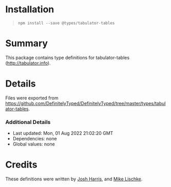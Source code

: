 # Installation
> `npm install --save @types/tabulator-tables`

# Summary
This package contains type definitions for tabulator-tables (http://tabulator.info).

# Details
Files were exported from https://github.com/DefinitelyTyped/DefinitelyTyped/tree/master/types/tabulator-tables.

### Additional Details
 * Last updated: Mon, 01 Aug 2022 21:02:20 GMT
 * Dependencies: none
 * Global values: none

# Credits
These definitions were written by [Josh Harris](https://github.com/jojoshua), and [Mike Lischke](https://github.com/mike-lischke).
